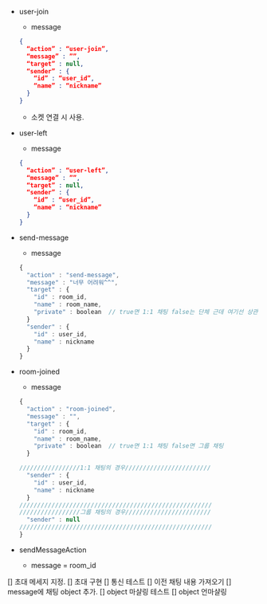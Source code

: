 - user-join
    - message
    
    ```json
    {
      “action” : “user-join”,
      “message” : ””,
      “target” : null,
      “sender” : {
        “id” : “user_id”,
        “name” : “nickname”
      } 
    }
    ```
    
    - 소켓 연결 시 사용.
    
- user-left
    - message
    
    ```json
    {
      “action” : “user-left”,
      “message” : ””,
      “target” : null,
      “sender” : {
        “id” : “user_id”,
        “name” : “nickname”
      } 
    }
    ```
    

- send-message
    - message
    
    ```jsx
    {
      "action" : "send-message",
      "message" : "너무 어려워^^",
      "target" : {
        "id" : room_id,
        "name" : room_name,
        "private" : boolean  // true면 1:1 채팅 false는 단체 근데 여기선 상관 없음
      }
      "sender" : {
        "id" : user_id,
        "name" : nickname
      }
    }
    ```
    

- room-joined
    - message
    
    ```jsx
    {
      "action" : "room-joined",
      "message" : "",
      "target" : {
        "id" : room_id,
        "name" : room_name,
        "private" : boolean  // true면 1:1 채팅 false면 그룹 채팅
      }
    
    /////////////////1:1 채팅의 경우////////////////////////
      "sender" : {
        "id" : user_id,
        "name" : nickname
      }
    //////////////////////////////////////////////////////
    /////////////////그룹 채팅의 경우////////////////////////
      "sender" : null
    //////////////////////////////////////////////////////
    }
    ```
    
- sendMessageAction
    - message = room_id




[] 초대 메세지 지정.
[] 초대 구현
[] 통신 테스트
[] 이전 채팅 내용 가져오기
  [] message에 채팅 object 추가.
  [] object 마샬링 테스트
  [] object 언마샬링 
